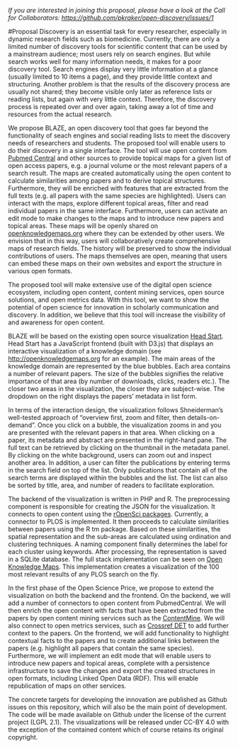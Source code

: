 *If you are interested in joining this proposal, please have a look at the Call for Collaborators: https://github.com/pkraker/open-discovery/issues/1*

#Proposal
Discovery is an essential task for every researcher, especially in dynamic research fields such as biomedicine. Currently, there are only a limited number of discovery tools for scientific content that can be used by a mainstream audience; most users rely on search engines. But while search works well for many information needs, it makes for a poor discovery tool. Search engines display very little information at a glance (usually limited to 10 items a page), and they provide little context and structuring. Another problem is that the results of the discovery process are usually not shared; they become visible only later as reference lists or reading lists, but again with very little context. Therefore, the discovery process is repeated over and over again, taking away a lot of time and resources from the actual research.

We propose BLAZE, an open discovery tool that goes far beyond the functionality of seach engines and social reading lists to meet the discovery needs of researchers and students. The proposed tool will enable users to do their discovery in a single interface. The tool will use open content from [Pubmed Central](http://www.ncbi.nlm.nih.gov/pmc/) and other sources to provide topical maps for a given list of open access papers, e.g. a journal volume or the most relevant papers of a search result. The maps are created automatically using the open content to calculate similarities among papers and to derive topical structures. Furthermore, they will be enriched with features that are extracted from the full texts (e.g. all papers with the same species are highlighted). Users can interact with the maps, explore different topical areas, filter and read individual papers in the same interface. Furthermore, users can activate an edit mode to make changes to the maps and to introduce new papers and topical areas. These maps will be openly shared on [openknowledgemaps.org](http://openknowledgemaps.org) where they can be extended by other users. We envision that in this way, users will collaboratively create comprehensive maps of research fields. The history will be preserved to show the individual contributions of users. The maps themselves are open, meaning that users can embed these maps on their own websites and export the structure in various open formats.

The proposed tool will make extensive use of the digital open science ecosystem, including open content, content mining services, open source solutions, and open metrics data. With this tool, we want to show the potential of open science for innovation in scholarly communication and discovery. In addition, we believe that this tool will increase the visibility of and awareness for open content.

BLAZE will be based on the existing open source visualization [Head Start](http://github.com/pkraker/Headstart). Head Start has a JavaScript frontend (built with D3.js) that displays an interactive visualization of a knowledge domain (see http://openknowledgemaps.org for an example). The main areas of the knowledge domain are represented by the blue bubbles. Each area contains a number of relevant papers. The size of the bubbles signifies the relative importance of that area (by number of downloads, clicks, readers etc.). The closer two areas in the visualization, the closer they are subject-wise. The dropdown on the right displays the papers’ metadata in list form.

In terms of the interaction design, the visualization follows Shneiderman’s well-tested approach of “overview first, zoom and filter, then details-on- demand”. Once you click on a bubble, the visualization zooms in and you are presented with the relevant papers in that area. When clicking on a paper, its metadata and abstract are presented in the right-hand pane. The full text can be retrieved by clicking on the thumbnail in the metadata panel. By clicking on the white background, users can zoom out and inspect another area. In addition, a user can filter the publications by entering terms in the search field on top of the list. Only publications that contain all of the search terms are displayed within the bubbles and the list. The list can also be sorted by title, area, and number of readers to facilitate exploration.

The backend of the visualization is written in PHP and R. The preprocessing component is responsible for creating the JSON for the visualization. It connects to open content using the [rOpenSci packages](https://ropensci.org/). Currently, a connector to PLOS is implemented. It then proceeds to calculate similarities between papers using the R tm package. Based on these similarities, the spatial representation and the sub-areas are calculated using ordination and clustering techniques. A naming component finally determines the label for each cluster using keywords. After processing, the representation is saved in a SQLite database. The full stack implementation can be seen on [Open Knowledge Maps](http://openknowledgemaps.org/mozfest). This implementation creates a visualization of the 100 most relevant results of any PLOS search on the fly.

In the first phase of the Open Science Price, we propose to extend the visualization on both the backend and the frontend. On the backend, we will add a number of connectors to open content from PubmedCentral. We will then enrich the open content with facts that have been extracted from the papers by open content mining services such as the [ContentMine](http://contentmine.org). We will also connect to open metrics services, such as [Crossref DET](http://det.labs.crossref.org/) to add further context to the papers.  On the frontend, we will add functionality to highlight contextual facts to the papers and to create additional links between the papers (e.g. highlight all papers that contain the same species). Furthermore, we will implement an edit mode that will enable users to introduce new papers and topical areas, complete with a persistence infrastructure to save the changes and export the created structures in open formats, including Linked Open Data (RDF). This will enable republication of maps on other services.

The concrete targets for developing the innovation are published as Github issues on this repository, which will also be the main point of development. The code will be made available on Github under the license of the current project (LGPL 2.1). The visualizations will be released under CC-BY 4.0 with the exception of the contained content which of course retains its original copyright.

